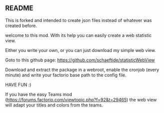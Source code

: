 ## README

This is forked and intended to create json files instead of whatever was created before.


welcome to this mod. With its help you can easily create a web statistic view.

Either you write your own, or you can just download my simple web view.

Goto to this github page: https://github.com/schaeftide/statisticWebView

Download and extract the package in a webroot, 
enable the cronjob (every minute) and write your factorio base path to the config file.

HAVE FUN :)

If you have the easy Teams mod (https://forums.factorio.com/viewtopic.php?f=92&t=29465)
the web view will adapt your titles and colors from the teams.